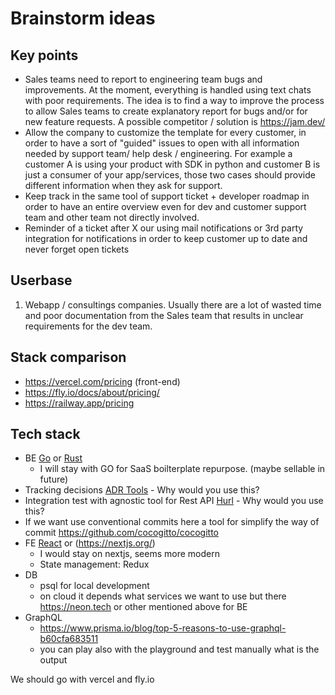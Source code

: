 # Brainstorm ideas

## Key points

- Sales teams need to report to engineering team bugs and improvements. At the moment, everything is handled using text chats with poor requirements. The idea is to find
a way to improve the process to allow Sales teams to create explanatory report for bugs and/or for new feature requests. A possible competitor / solution is https://jam.dev/
- Allow the company to customize the template for every customer, in order to have a sort of "guided" issues to open with all information needed by support team/ help desk / engineering. For example a customer A is using your product with SDK in python and customer B is just a consumer of your app/services, those two cases should provide different information when they ask for support.
- Keep track in the same tool of support ticket + developer roadmap in order to have an entire overview even for dev and customer support team and other team not directly involved.
- Reminder of a ticket after X our using mail notifications or 3rd party integration for notifications in order to keep customer up to date and never forget open tickets 


## Userbase

1. Webapp / consultings companies. Usually there are a lot of wasted time and poor documentation from the Sales team that results in unclear requirements for the dev team.

## Stack comparison

- https://vercel.com/pricing (front-end)
- https://fly.io/docs/about/pricing/ 
- https://railway.app/pricing


## Tech stack

- BE [Go](https://go.dev/) or [Rust](https://www.rust-lang.org/)
  - I will stay with GO for SaaS boilterplate repurpose. (maybe sellable in future)
- Tracking decisions [ADR Tools](https://github.com/npryce/adr-tools) - Why would you use this?
- Integration test with agnostic tool for Rest API [Hurl](https://hurl.dev/) - Why would you use this?
- If we want use conventional commits here a tool for simplify the way of commit https://github.com/cocogitto/cocogitto
- FE [React](https://it.legacy.reactjs.org/) or (https://nextjs.org/)
  - I would stay on nextjs, seems more modern
  - State management: Redux
- DB
  - psql for local development
  - on cloud it depends what services we want to use but there https://neon.tech or other mentioned above for BE
- GraphQL
  - https://www.prisma.io/blog/top-5-reasons-to-use-graphql-b60cfa683511
  - you can play also with the playground and test manually what is the output
 
We should go with vercel and fly.io
